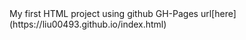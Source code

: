 <title> Feng Liu's starter project</title>
My first HTML project using github
GH-Pages url[here] (https://liu00493.github.io/index.html)
